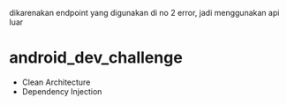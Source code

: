 dikarenakan endpoint yang digunakan di no 2 error, jadi menggunakan api luar

# android_dev_challenge

- Clean Architecture
- Dependency Injection

  
